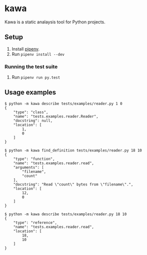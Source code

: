 # kawa

Kawa is a static analaysis tool for Python projects.

## Setup

1. Install [pipenv][pipenv].
1. Run `pipenv install --dev`

### Running the test suite

1. Run `pipenv run py.test`


## Usage examples

```
$ python -m kawa describe tests/examples/reader.py 1 0
{
    "type": "class",
    "name": "tests.examples.reader.Reader",
    "docstring": null,
    "location": [
        1,
        0
    ]
}
```

```
$ python -m kawa find_definition tests/examples/reader.py 18 10
{
    "type": "function",
    "name": "tests.examples.reader.read",
    "arguments": [
        "filename",
        "count"
    ],
    "docstring": "Read \"count\" bytes from \"filename\".",
    "location": [
        12,
        0
    ]
}
```

```
$ python -m kawa describe tests/examples/reader.py 18 10
{
    "type": "reference",
    "name": "tests.examples.reader.read",
    "location": [
        18,
        10
    ]
}
```


[pipenv]: https://docs.pipenv.org/#install-pipenv-today
